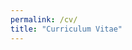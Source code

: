 ```yaml
---
permalink: /cv/
title: "Curriculum Vitae"
---
```


<object data="/assets/pdf/cv.pdf" type="application/pdf" width="90%"> 
</object>